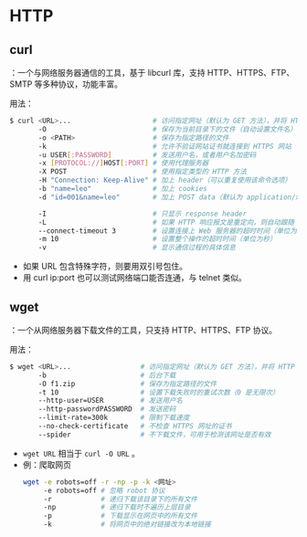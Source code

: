 # HTTP

## curl

：一个与网络服务器通信的工具，基于 libcurl 库，支持 HTTP、HTTPS、FTP、SMTP 等多种协议，功能丰富。

用法：
```sh
$ curl <URL>...                    # 访问指定网址（默认为 GET 方法），并将 HTTP 响应内容打印到 stdout
       -O                          # 保存为当前目录下的文件（自动设置文件名）
       -o <PATH>                   # 保存为指定路径的文件
       -k                          # 允许不验证网站证书就连接到 HTTPS 网站
       -u USER[:PASSWORD]          # 发送用户名，或者用户名加密码
       -x [PROTOCOL://]HOST[:PORT] # 使用代理服务器
       -X POST                     # 使用指定类型的 HTTP 方法
       -H "Connection: Keep-Alive" # 加上 header（可以重复使用该命令选项）
       -b "name=leo"               # 加上 cookies
       -d "id=001&name=leo"        # 加上 POST data（默认为 application/x-www-form-urlencoded 格式）

       -I                          # 只显示 response header
       -L                          # 如果 HTTP 响应报文是重定向，则自动跟随
       --connect-timeout 3         # 设置连接上 Web 服务器的超时时间（单位为秒）
       -m 10                       # 设置整个操作的超时时间（单位为秒）
       -v                          # 显示通信过程的具体信息
```
- 如果 URL 包含特殊字符，则要用双引号包住。
- 用 curl ip:port 也可以测试网络端口能否连通，与 telnet 类似。

## wget

：一个从网络服务器下载文件的工具，只支持 HTTP、HTTPS、FTP 协议。

用法：
```sh
$ wget <URL>...                 # 访问指定网址（默认为 GET 方法），并将 HTTP 响应内容保存为当前目录下的文件
       -b                       # 后台下载
       -O f1.zip                # 保存为指定路径的文件
       -t 10                    # 设置下载失败时的重试次数（0 是无限次）
       --http-user=USER         # 发送用户名
       --http-passwordPASSWORD  # 发送密码
       --limit-rate=300k        # 限制下载速度
       --no-check-certificate   # 不检查 HTTPS 网址的证书
       --spider                 # 不下载文件，可用于检测该网址是否有效
```
- `wget URL` 相当于 `curl -O URL` 。
- 例：爬取网页
    ```sh
    wget -e robots=off -r -np -p -k <网址>
         -e robots=off # 忽略 robot 协议
         -r            # 递归下载该目录下的所有文件
         -np           # 递归下载时不遍历上层目录
         -p            # 下载显示在网页中的所有文件
         -k            # 将网页中的绝对链接改为本地链接
    ```
